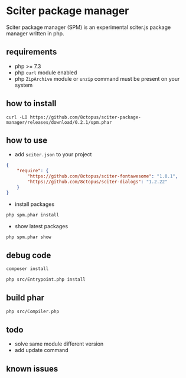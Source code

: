 # Sciter package manager

Sciter package manager (SPM) is an experimental sciter.js package manager written in php.

## requirements

- php >= 7.3
- php `curl` module enabled
- php `ZipArchive` module or `unzip` command must be present on your system

## how to install

    curl -LO https://github.com/8ctopus/sciter-package-manager/releases/download/0.2.1/spm.phar

## how to use

* add `sciter.json` to your project

```json
{
    "require": {
        "https://github.com/8ctopus/sciter-fontawesome": "1.0.1",
        "https://github.com/8ctopus/sciter-dialogs": "1.2.22"
    }
}
```

* install packages

```sh
php spm.phar install
```

* show latest packages

```sh
php spm.phar show
```

## debug code

```sh
composer install

php src/Entrypoint.php install
```

## build phar

```sh
php src/Compiler.php
```

## todo

- solve same module different version
- add update command

## known issues
